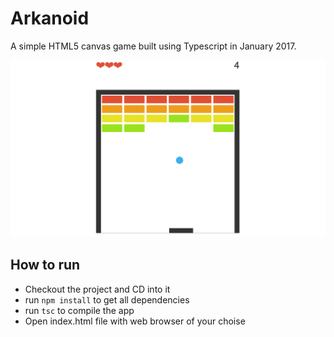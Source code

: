 # Arkanoid

A simple HTML5 canvas game built using Typescript in January 2017.

![Screenshot](screenshot.png)

## How to run
 - Checkout the project and CD into it
 - run `npm install` to get all dependencies
 - run `tsc` to compile the app
 - Open index.html file with web browser of your choise

